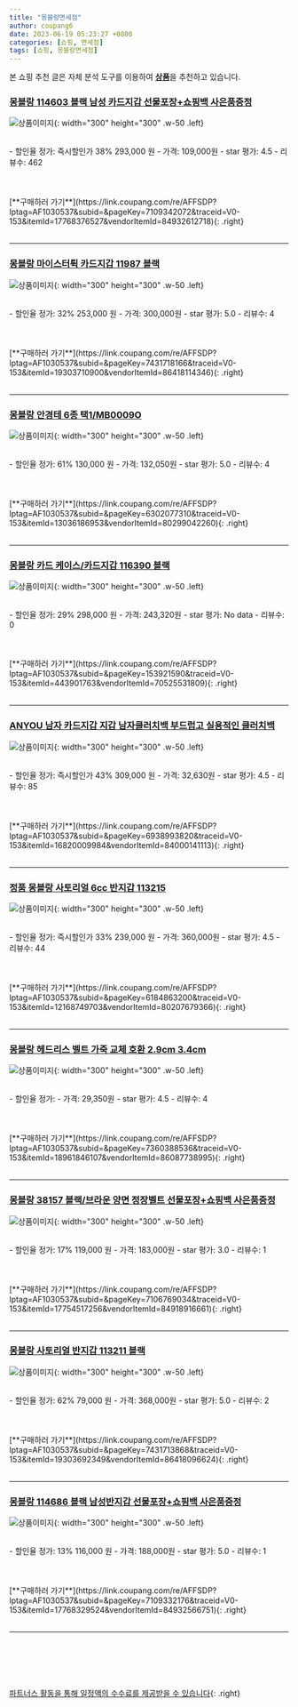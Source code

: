 ```yaml
---
title: "몽블랑면세점"
author: coupang6
date: 2023-06-19 05:23:27 +0800
categories: [쇼핑, 면세점]
tags: [쇼핑, 몽블랑면세점]
---
```


본 쇼핑 추천 글은 자체 분석 도구를 이용하여 [**상품**](https://link.coupang.com/a/bao1ui)을 추천하고 있습니다.

### [몽블랑 114603 블랙 남성 카드지갑 선물포장+쇼핑백 사은품증정](https://link.coupang.com/re/AFFSDP?lptag=AF1030537&subid=&pageKey=7109342072&traceid=V0-153&itemId=17768376527&vendorItemId=84932612718)

![상품이미지](https://thumbnail10.coupangcdn.com/thumbnails/remote/230x230ex/image/vendor_inventory/f445/24e036f27cc73d5fe9bdb66778fb205450e87c250111236c7e5ad9c966fe.jpg){: width="300" height="300" .w-50 .left}


<br>
- 할인율 정가: 즉시할인가 38%  293,000   원
- 가격: 109,000원
- star 평가: 4.5
- 리뷰수: 462
<br>
<br>
<br>
<br>
[**구매하러 가기**](https://link.coupang.com/re/AFFSDP?lptag=AF1030537&subid=&pageKey=7109342072&traceid=V0-153&itemId=17768376527&vendorItemId=84932612718){: .right}
<br>
<br>

---

### [몽블랑 마이스터튁 카드지갑 11987 블랙](https://link.coupang.com/re/AFFSDP?lptag=AF1030537&subid=&pageKey=7431718166&traceid=V0-153&itemId=19303710900&vendorItemId=86418114346)

![상품이미지](https://thumbnail7.coupangcdn.com/thumbnails/remote/230x230ex/image/vendor_inventory/a5fb/303ecad145569502839d5f2e83350d9dd4ec7f555f469918e6274d2facd9.jpg){: width="300" height="300" .w-50 .left}


<br>
- 할인율 정가: 32%  253,000   원
- 가격: 300,000원
- star 평가: 5.0
- 리뷰수: 4
<br>
<br>
<br>
<br>
[**구매하러 가기**](https://link.coupang.com/re/AFFSDP?lptag=AF1030537&subid=&pageKey=7431718166&traceid=V0-153&itemId=19303710900&vendorItemId=86418114346){: .right}
<br>
<br>

---

### [몽블랑 안경테 6종 택1/MB0009O](https://link.coupang.com/re/AFFSDP?lptag=AF1030537&subid=&pageKey=6302077310&traceid=V0-153&itemId=13036186953&vendorItemId=80299042260)

![상품이미지](https://thumbnail6.coupangcdn.com/thumbnails/remote/230x230ex/image/vendor_inventory/6f73/3faf454b98d8765046878ce7ca3474ba904e5109c839b566b3c4b8270621.jpg){: width="300" height="300" .w-50 .left}


<br>
- 할인율 정가: 61%  130,000   원
- 가격: 132,050원
- star 평가: 5.0
- 리뷰수: 4
<br>
<br>
<br>
<br>
[**구매하러 가기**](https://link.coupang.com/re/AFFSDP?lptag=AF1030537&subid=&pageKey=6302077310&traceid=V0-153&itemId=13036186953&vendorItemId=80299042260){: .right}
<br>
<br>

---

### [몽블랑 카드 케이스/카드지갑 116390 블랙](https://link.coupang.com/re/AFFSDP?lptag=AF1030537&subid=&pageKey=153921590&traceid=V0-153&itemId=443901763&vendorItemId=70525531809)

![상품이미지](https://thumbnail9.coupangcdn.com/thumbnails/remote/230x230ex/image/vendor_inventory/19da/0aaeb159c679e3e7dc7009ae6770d7f8592fe4af83b0b6f44c68eb79cd92.jpg){: width="300" height="300" .w-50 .left}


<br>
- 할인율 정가: 29%  298,000   원
- 가격: 243,320원
- star 평가: No data
- 리뷰수: 0
<br>
<br>
<br>
<br>
[**구매하러 가기**](https://link.coupang.com/re/AFFSDP?lptag=AF1030537&subid=&pageKey=153921590&traceid=V0-153&itemId=443901763&vendorItemId=70525531809){: .right}
<br>
<br>

---

### [ANYOU 남자 카드지갑 지갑 남자클러치백 부드럽고 실용적인 클러치백](https://link.coupang.com/re/AFFSDP?lptag=AF1030537&subid=&pageKey=6938993820&traceid=V0-153&itemId=16820009984&vendorItemId=84000141113)

![상품이미지](https://thumbnail9.coupangcdn.com/thumbnails/remote/230x230ex/image/vendor_inventory/35e3/9e046efe1447b82db28936551e69c21096032948841efa30d7ea65fbb15a.jpg){: width="300" height="300" .w-50 .left}


<br>
- 할인율 정가: 즉시할인가 43%  309,000   원
- 가격: 32,630원
- star 평가: 4.5
- 리뷰수: 85
<br>
<br>
<br>
<br>
[**구매하러 가기**](https://link.coupang.com/re/AFFSDP?lptag=AF1030537&subid=&pageKey=6938993820&traceid=V0-153&itemId=16820009984&vendorItemId=84000141113){: .right}
<br>
<br>

---

### [정품 몽블랑 사토리얼 6cc 반지갑 113215](https://link.coupang.com/re/AFFSDP?lptag=AF1030537&subid=&pageKey=6184863200&traceid=V0-153&itemId=12168749703&vendorItemId=80207679366)

![상품이미지](https://thumbnail10.coupangcdn.com/thumbnails/remote/230x230ex/image/vendor_inventory/da9d/5f3ee3a993d9450c76f13d4d4b9527dbdb7d8651d4c20177892ac9ba62d1.jpg){: width="300" height="300" .w-50 .left}


<br>
- 할인율 정가: 즉시할인가 33%  239,000   원
- 가격: 360,000원
- star 평가: 4.5
- 리뷰수: 44
<br>
<br>
<br>
<br>
[**구매하러 가기**](https://link.coupang.com/re/AFFSDP?lptag=AF1030537&subid=&pageKey=6184863200&traceid=V0-153&itemId=12168749703&vendorItemId=80207679366){: .right}
<br>
<br>

---

### [몽블랑 헤드리스 벨트 가죽 교체 호환 2.9cm 3.4cm](https://link.coupang.com/re/AFFSDP?lptag=AF1030537&subid=&pageKey=7360388536&traceid=V0-153&itemId=18961846107&vendorItemId=86087738995)

![상품이미지](https://thumbnail8.coupangcdn.com/thumbnails/remote/230x230ex/image/vendor_inventory/acb4/d5b501ea7794bdd39dc6fde0b10480ed1a0b51bb097f4ee6bbd7c478f368.jpg){: width="300" height="300" .w-50 .left}


<br>
- 할인율 정가: 
- 가격: 29,350원
- star 평가: 4.5
- 리뷰수: 4
<br>
<br>
<br>
<br>
[**구매하러 가기**](https://link.coupang.com/re/AFFSDP?lptag=AF1030537&subid=&pageKey=7360388536&traceid=V0-153&itemId=18961846107&vendorItemId=86087738995){: .right}
<br>
<br>

---

### [몽블랑 38157 블랙/브라운 양면 정장벨트 선물포장+쇼핑백 사은품증정](https://link.coupang.com/re/AFFSDP?lptag=AF1030537&subid=&pageKey=7106769034&traceid=V0-153&itemId=17754517256&vendorItemId=84918916661)

![상품이미지](https://thumbnail9.coupangcdn.com/thumbnails/remote/230x230ex/image/vendor_inventory/567e/57ef9f6645ae5ce95ce38a44509b61f510b13b8c5e6aac50d30a7ce076a9.jpg){: width="300" height="300" .w-50 .left}


<br>
- 할인율 정가: 17%  119,000   원
- 가격: 183,000원
- star 평가: 3.0
- 리뷰수: 1
<br>
<br>
<br>
<br>
[**구매하러 가기**](https://link.coupang.com/re/AFFSDP?lptag=AF1030537&subid=&pageKey=7106769034&traceid=V0-153&itemId=17754517256&vendorItemId=84918916661){: .right}
<br>
<br>

---

### [몽블랑 사토리얼 반지갑 113211 블랙](https://link.coupang.com/re/AFFSDP?lptag=AF1030537&subid=&pageKey=7431713868&traceid=V0-153&itemId=19303692349&vendorItemId=86418096624)

![상품이미지](https://thumbnail6.coupangcdn.com/thumbnails/remote/230x230ex/image/vendor_inventory/e896/6c0812cd212a20976529cb5490d90ed03b2296ebc6a258f30c3b97c85ab7.jpg){: width="300" height="300" .w-50 .left}


<br>
- 할인율 정가: 62%  79,000   원
- 가격: 368,000원
- star 평가: 5.0
- 리뷰수: 2
<br>
<br>
<br>
<br>
[**구매하러 가기**](https://link.coupang.com/re/AFFSDP?lptag=AF1030537&subid=&pageKey=7431713868&traceid=V0-153&itemId=19303692349&vendorItemId=86418096624){: .right}
<br>
<br>

---

### [몽블랑 114686 블랙 남성반지갑 선물포장+쇼핑백 사은품증정](https://link.coupang.com/re/AFFSDP?lptag=AF1030537&subid=&pageKey=7109332176&traceid=V0-153&itemId=17768329524&vendorItemId=84932566751)

![상품이미지](https://thumbnail6.coupangcdn.com/thumbnails/remote/230x230ex/image/vendor_inventory/c4ae/abe2b53dee43e5b87080aaf49c39c4e86b3bef7660ea4eb74708c9078768.jpg){: width="300" height="300" .w-50 .left}


<br>
- 할인율 정가: 13%  116,000   원
- 가격: 188,000원
- star 평가: 5.0
- 리뷰수: 1
<br>
<br>
<br>
<br>
[**구매하러 가기**](https://link.coupang.com/re/AFFSDP?lptag=AF1030537&subid=&pageKey=7109332176&traceid=V0-153&itemId=17768329524&vendorItemId=84932566751){: .right}
<br>
<br>

---
<br><br><br><br><br> [파트너스 활동을 통해 일정액의 수수료를 제공받을 수 있습니다](https://link.coupang.com/a/bao1ui){: .right}